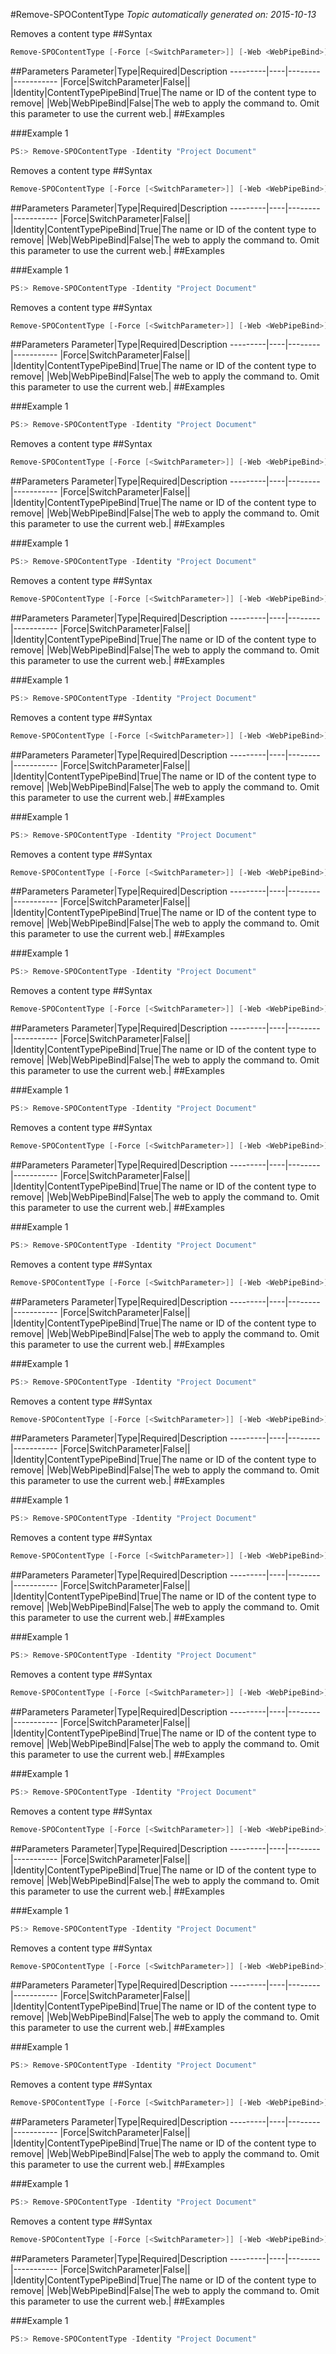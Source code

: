 #Remove-SPOContentType
*Topic automatically generated on: 2015-10-13*

Removes a content type
##Syntax
```powershell
Remove-SPOContentType [-Force [<SwitchParameter>]] [-Web <WebPipeBind>] -Identity <ContentTypePipeBind>
```


##Parameters
Parameter|Type|Required|Description
---------|----|--------|-----------
|Force|SwitchParameter|False||
|Identity|ContentTypePipeBind|True|The name or ID of the content type to remove|
|Web|WebPipeBind|False|The web to apply the command to. Omit this parameter to use the current web.|
##Examples

###Example 1
```powershell
PS:> Remove-SPOContentType -Identity "Project Document"
```

Removes a content type
##Syntax
```powershell
Remove-SPOContentType [-Force [<SwitchParameter>]] [-Web <WebPipeBind>] -Identity <ContentTypePipeBind>
```


##Parameters
Parameter|Type|Required|Description
---------|----|--------|-----------
|Force|SwitchParameter|False||
|Identity|ContentTypePipeBind|True|The name or ID of the content type to remove|
|Web|WebPipeBind|False|The web to apply the command to. Omit this parameter to use the current web.|
##Examples

###Example 1
```powershell
PS:> Remove-SPOContentType -Identity "Project Document"
```

Removes a content type
##Syntax
```powershell
Remove-SPOContentType [-Force [<SwitchParameter>]] [-Web <WebPipeBind>] -Identity <ContentTypePipeBind>
```


##Parameters
Parameter|Type|Required|Description
---------|----|--------|-----------
|Force|SwitchParameter|False||
|Identity|ContentTypePipeBind|True|The name or ID of the content type to remove|
|Web|WebPipeBind|False|The web to apply the command to. Omit this parameter to use the current web.|
##Examples

###Example 1
```powershell
PS:> Remove-SPOContentType -Identity "Project Document"
```

Removes a content type
##Syntax
```powershell
Remove-SPOContentType [-Force [<SwitchParameter>]] [-Web <WebPipeBind>] -Identity <ContentTypePipeBind>
```


##Parameters
Parameter|Type|Required|Description
---------|----|--------|-----------
|Force|SwitchParameter|False||
|Identity|ContentTypePipeBind|True|The name or ID of the content type to remove|
|Web|WebPipeBind|False|The web to apply the command to. Omit this parameter to use the current web.|
##Examples

###Example 1
```powershell
PS:> Remove-SPOContentType -Identity "Project Document"
```

Removes a content type
##Syntax
```powershell
Remove-SPOContentType [-Force [<SwitchParameter>]] [-Web <WebPipeBind>] -Identity <ContentTypePipeBind>
```


##Parameters
Parameter|Type|Required|Description
---------|----|--------|-----------
|Force|SwitchParameter|False||
|Identity|ContentTypePipeBind|True|The name or ID of the content type to remove|
|Web|WebPipeBind|False|The web to apply the command to. Omit this parameter to use the current web.|
##Examples

###Example 1
```powershell
PS:> Remove-SPOContentType -Identity "Project Document"
```

Removes a content type
##Syntax
```powershell
Remove-SPOContentType [-Force [<SwitchParameter>]] [-Web <WebPipeBind>] -Identity <ContentTypePipeBind>
```


##Parameters
Parameter|Type|Required|Description
---------|----|--------|-----------
|Force|SwitchParameter|False||
|Identity|ContentTypePipeBind|True|The name or ID of the content type to remove|
|Web|WebPipeBind|False|The web to apply the command to. Omit this parameter to use the current web.|
##Examples

###Example 1
```powershell
PS:> Remove-SPOContentType -Identity "Project Document"
```

Removes a content type
##Syntax
```powershell
Remove-SPOContentType [-Force [<SwitchParameter>]] [-Web <WebPipeBind>] -Identity <ContentTypePipeBind>
```


##Parameters
Parameter|Type|Required|Description
---------|----|--------|-----------
|Force|SwitchParameter|False||
|Identity|ContentTypePipeBind|True|The name or ID of the content type to remove|
|Web|WebPipeBind|False|The web to apply the command to. Omit this parameter to use the current web.|
##Examples

###Example 1
```powershell
PS:> Remove-SPOContentType -Identity "Project Document"
```

Removes a content type
##Syntax
```powershell
Remove-SPOContentType [-Force [<SwitchParameter>]] [-Web <WebPipeBind>] -Identity <ContentTypePipeBind>
```


##Parameters
Parameter|Type|Required|Description
---------|----|--------|-----------
|Force|SwitchParameter|False||
|Identity|ContentTypePipeBind|True|The name or ID of the content type to remove|
|Web|WebPipeBind|False|The web to apply the command to. Omit this parameter to use the current web.|
##Examples

###Example 1
```powershell
PS:> Remove-SPOContentType -Identity "Project Document"
```

Removes a content type
##Syntax
```powershell
Remove-SPOContentType [-Force [<SwitchParameter>]] [-Web <WebPipeBind>] -Identity <ContentTypePipeBind>
```


##Parameters
Parameter|Type|Required|Description
---------|----|--------|-----------
|Force|SwitchParameter|False||
|Identity|ContentTypePipeBind|True|The name or ID of the content type to remove|
|Web|WebPipeBind|False|The web to apply the command to. Omit this parameter to use the current web.|
##Examples

###Example 1
```powershell
PS:> Remove-SPOContentType -Identity "Project Document"
```

Removes a content type
##Syntax
```powershell
Remove-SPOContentType [-Force [<SwitchParameter>]] [-Web <WebPipeBind>] -Identity <ContentTypePipeBind>
```


##Parameters
Parameter|Type|Required|Description
---------|----|--------|-----------
|Force|SwitchParameter|False||
|Identity|ContentTypePipeBind|True|The name or ID of the content type to remove|
|Web|WebPipeBind|False|The web to apply the command to. Omit this parameter to use the current web.|
##Examples

###Example 1
```powershell
PS:> Remove-SPOContentType -Identity "Project Document"
```

Removes a content type
##Syntax
```powershell
Remove-SPOContentType [-Force [<SwitchParameter>]] [-Web <WebPipeBind>] -Identity <ContentTypePipeBind>
```


##Parameters
Parameter|Type|Required|Description
---------|----|--------|-----------
|Force|SwitchParameter|False||
|Identity|ContentTypePipeBind|True|The name or ID of the content type to remove|
|Web|WebPipeBind|False|The web to apply the command to. Omit this parameter to use the current web.|
##Examples

###Example 1
```powershell
PS:> Remove-SPOContentType -Identity "Project Document"
```

Removes a content type
##Syntax
```powershell
Remove-SPOContentType [-Force [<SwitchParameter>]] [-Web <WebPipeBind>] -Identity <ContentTypePipeBind>
```


##Parameters
Parameter|Type|Required|Description
---------|----|--------|-----------
|Force|SwitchParameter|False||
|Identity|ContentTypePipeBind|True|The name or ID of the content type to remove|
|Web|WebPipeBind|False|The web to apply the command to. Omit this parameter to use the current web.|
##Examples

###Example 1
```powershell
PS:> Remove-SPOContentType -Identity "Project Document"
```

Removes a content type
##Syntax
```powershell
Remove-SPOContentType [-Force [<SwitchParameter>]] [-Web <WebPipeBind>] -Identity <ContentTypePipeBind>
```


##Parameters
Parameter|Type|Required|Description
---------|----|--------|-----------
|Force|SwitchParameter|False||
|Identity|ContentTypePipeBind|True|The name or ID of the content type to remove|
|Web|WebPipeBind|False|The web to apply the command to. Omit this parameter to use the current web.|
##Examples

###Example 1
```powershell
PS:> Remove-SPOContentType -Identity "Project Document"
```

Removes a content type
##Syntax
```powershell
Remove-SPOContentType [-Force [<SwitchParameter>]] [-Web <WebPipeBind>] -Identity <ContentTypePipeBind>
```


##Parameters
Parameter|Type|Required|Description
---------|----|--------|-----------
|Force|SwitchParameter|False||
|Identity|ContentTypePipeBind|True|The name or ID of the content type to remove|
|Web|WebPipeBind|False|The web to apply the command to. Omit this parameter to use the current web.|
##Examples

###Example 1
```powershell
PS:> Remove-SPOContentType -Identity "Project Document"
```

Removes a content type
##Syntax
```powershell
Remove-SPOContentType [-Force [<SwitchParameter>]] [-Web <WebPipeBind>] -Identity <ContentTypePipeBind>
```


##Parameters
Parameter|Type|Required|Description
---------|----|--------|-----------
|Force|SwitchParameter|False||
|Identity|ContentTypePipeBind|True|The name or ID of the content type to remove|
|Web|WebPipeBind|False|The web to apply the command to. Omit this parameter to use the current web.|
##Examples

###Example 1
```powershell
PS:> Remove-SPOContentType -Identity "Project Document"
```

Removes a content type
##Syntax
```powershell
Remove-SPOContentType [-Force [<SwitchParameter>]] [-Web <WebPipeBind>] -Identity <ContentTypePipeBind>
```


##Parameters
Parameter|Type|Required|Description
---------|----|--------|-----------
|Force|SwitchParameter|False||
|Identity|ContentTypePipeBind|True|The name or ID of the content type to remove|
|Web|WebPipeBind|False|The web to apply the command to. Omit this parameter to use the current web.|
##Examples

###Example 1
```powershell
PS:> Remove-SPOContentType -Identity "Project Document"
```

Removes a content type
##Syntax
```powershell
Remove-SPOContentType [-Force [<SwitchParameter>]] [-Web <WebPipeBind>] -Identity <ContentTypePipeBind>
```


##Parameters
Parameter|Type|Required|Description
---------|----|--------|-----------
|Force|SwitchParameter|False||
|Identity|ContentTypePipeBind|True|The name or ID of the content type to remove|
|Web|WebPipeBind|False|The web to apply the command to. Omit this parameter to use the current web.|
##Examples

###Example 1
```powershell
PS:> Remove-SPOContentType -Identity "Project Document"
```

